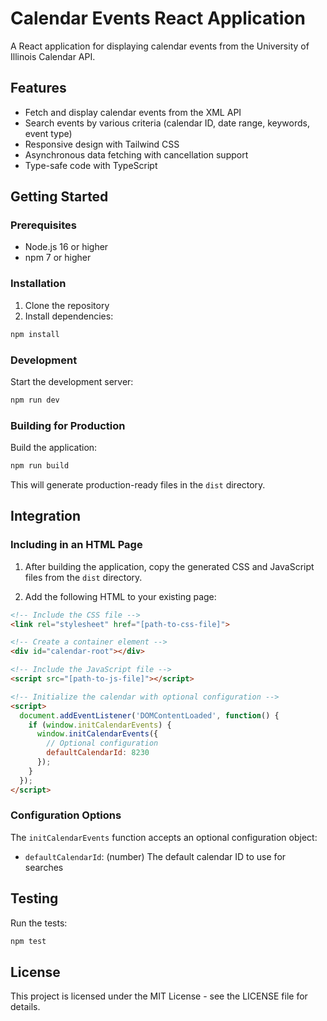 # Calendar Events React Application

A React application for displaying calendar events from the University of Illinois Calendar API.

## Features

- Fetch and display calendar events from the XML API
- Search events by various criteria (calendar ID, date range, keywords, event type)
- Responsive design with Tailwind CSS
- Asynchronous data fetching with cancellation support
- Type-safe code with TypeScript

## Getting Started

### Prerequisites

- Node.js 16 or higher
- npm 7 or higher

### Installation

1. Clone the repository
2. Install dependencies:

```bash
npm install
```

### Development

Start the development server:

```bash
npm run dev
```

### Building for Production

Build the application:

```bash
npm run build
```

This will generate production-ready files in the `dist` directory.

## Integration

### Including in an HTML Page

1. After building the application, copy the generated CSS and JavaScript files from the `dist` directory.

2. Add the following HTML to your existing page:

```html
<!-- Include the CSS file -->
<link rel="stylesheet" href="[path-to-css-file]">

<!-- Create a container element -->
<div id="calendar-root"></div>

<!-- Include the JavaScript file -->
<script src="[path-to-js-file]"></script>

<!-- Initialize the calendar with optional configuration -->
<script>
  document.addEventListener('DOMContentLoaded', function() {
    if (window.initCalendarEvents) {
      window.initCalendarEvents({
        // Optional configuration
        defaultCalendarId: 8230
      });
    }
  });
</script>
```

### Configuration Options

The `initCalendarEvents` function accepts an optional configuration object:

- `defaultCalendarId`: (number) The default calendar ID to use for searches

## Testing

Run the tests:

```bash
npm test
```

## License

This project is licensed under the MIT License - see the LICENSE file for details.
